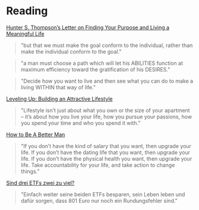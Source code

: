# Reading

[Hunter S. Thompson’s Letter on Finding Your Purpose and Living a Meaningful Life](https://fs.blog/hunter-s-thompson-to-hume-logan/)

> "but that we must make the goal conform to the individual, rather than make the individual conform to the goal."

> "a man must choose a path which will let his ABILITIES function at maximum efficiency toward the gratification of his DESIRES."

> "Decide how you want to live and then see what you can do to make a living WITHIN that way of life."

[Leveling Up: Building an Attractive Lifestyle](https://www.doctornerdlove.com/building-attractive-lifestyle/)

> "Lifestyle isn’t just about what you own or the size of your apartment – it’s about how you live your life, how you pursue your passions, how you spend your time and who you spend it with."

[How to Be A Better Man](https://www.masculinedevelopment.com/5-ways-be-a-man/)

> "If you don’t have the kind of salary that you want, then upgrade your life. If you don’t have the dating life that you want, then upgrade your life. If you don’t have the physical health you want, then upgrade your life. Take accountability for your life, and take action to change things."

[Sind drei ETFs zwei zu viel?](https://www.finanzwesir.com/blog/etf-perfektes-depot)

> "Einfach weiter seine beiden ETFs besparen, sein Leben leben und dafür sorgen, dass 801 Euro nur noch ein Rundungsfehler sind."
